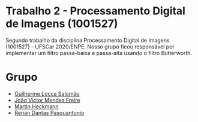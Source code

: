 # Trabalho 2 - Processamento Digital de Imagens (1001527)
Segundo trabalho da disciplina Processamento Digital de Imagens (1001527) - UFSCar 2020/ENPE. Nosso grupo ficou responsável por implementar um filtro passa-baixa e passa-alta usando o filtro Butterworth.

# Grupo
- [Guilherme Locca Salomão](https://github.com/Caotichazard)
- [João Victor Mendes Freire](https://github.com/joaovicmendes)
- [Martin Heckmann](https://github.com/heckmartin)
- [Renan Dantas Pasquantonio](https://github.com/renandantasp)
